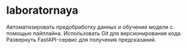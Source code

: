 # laboratornaya

Автоматизировать предобработку данных и обучение модели с помощью пайплайна.
Использовать Git для версионирования кода.
Развернуть FastAPI-сервис для получения предсказаний.
